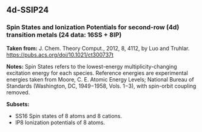 ## 4d-SSIP24
### Spin States and Ionization Potentials for second-row (4d) transition metals (24 data: 16SS + 8IP)

**Taken from:** J. Chem. Theory Comput., 2012, 8, 4112, by Luo and Truhlar. https://pubs.acs.org/doi/10.1021/ct300737t

**Notes:** Spin States refers to the lowest-energy multiplicity-changing excitation energy for each species. Reference energies are experimental energies taken from Moore, C. E. Atomic Energy Levels; National Bureau of Standards (Washington, DC, 1949−1958, Vols. 1−3), with spin-orbit coupling removed.

**Subsets:**
- SS16 Spin states of 8 atoms and 8 cations.
- IP8 Ionization potentials of 8 atoms. 
